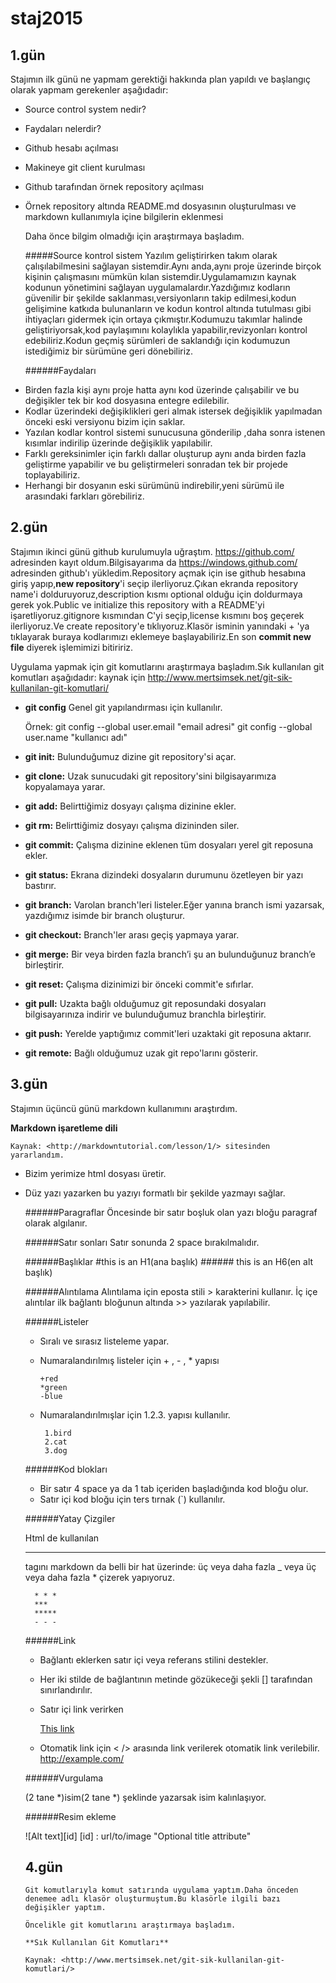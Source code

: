 # staj2015

## 1.gün
 
  Stajımın ilk günü ne yapmam gerektiği  hakkında plan yapıldı ve başlangıç olarak yapmam gerekenler aşağıdadır:
  
+ Source control system nedir?
+ Faydaları nelerdir?
+ Github hesabı açılması 
+ Makineye git client kurulması
+ Github tarafından örnek repository açılması
+ Örnek repository altında README.md dosyasının oluşturulması ve markdown kullanımıyla içine bilgilerin eklenmesi

   Daha önce bilgim olmadığı için araştırmaya başladım.
   
   #####Source kontrol sistem
    Yazılım geliştirirken takım olarak çalışılabilmesini sağlayan sistemdir.Aynı anda,aynı proje üzerinde birçok kişinin çalışmasını mümkün kılan sistemdir.Uygulamamızın kaynak kodunun yönetimini sağlayan uygulamalardır.Yazdığımız kodların güvenilir bir şekilde saklanması,versiyonların takip edilmesi,kodun gelişimine katkıda bulunanların ve kodun kontrol altında tutulması gibi ihtiyaçları gidermek için ortaya çıkmıştır.Kodumuzu takımlar halinde geliştiriyorsak,kod paylaşımını kolaylıkla yapabilir,revizyonları kontrol edebiliriz.Kodun geçmiş sürümleri de saklandığı için kodumuzun istediğimiz bir sürümüne geri dönebiliriz.
   
   ######Faydaları
 - Birden fazla kişi aynı proje hatta aynı kod üzerinde çalışabilir ve bu değişikler tek bir kod dosyasına entegre edilebilir.
 - Kodlar üzerindeki değişiklikleri geri almak istersek değişiklik yapılmadan önceki eski versiyonu bizim için saklar.
 - Yazılan kodlar kontrol sistemi sunucusuna gönderilip ,daha sonra istenen kısımlar indirilip üzerinde değişiklik yapılabilir.
 - Farklı gereksinimler için farklı dallar oluşturup aynı anda birden fazla geliştirme yapabilir ve bu geliştirmeleri sonradan tek bir projede toplayabiliriz.
 - Herhangi bir dosyanın eski sürümünü indirebilir,yeni sürümü ile arasındaki farkları görebiliriz.
 
## 2.gün  

  Stajımın ikinci günü github kurulumuyla uğraştım. <https://github.com/> adresinden kayıt oldum.Bilgisayarıma da <https://windows.github.com/> adresinden github'ı yükledim.Repository açmak için ise github hesabına giriş yapıp,**new repository**'i seçip ilerliyoruz.Çıkan ekranda repository name'i dolduruyoruz,description kısmı optional olduğu için doldurmaya gerek yok.Public ve initialize this repository with a README'yi işaretliyoruz.gitignore kısmından C'yi seçip,license kısmını boş geçerek ilerliyoruz.Ve create repository'e tıklıyoruz.Klasör isminin yanındaki + 'ya tıklayarak buraya kodlarımızı eklemeye başlayabiliriz.En son **commit new file** diyerek işlemimizi bitiririz.

   Uygulama yapmak için git komutlarını araştırmaya başladım.Sık kullanılan git komutları aşağıdadır: kaynak için <http://www.mertsimsek.net/git-sik-kullanilan-git-komutlari/>
   
  + **git config** Genel git yapılandırması için kullanılır.
   
     Örnek: git config --global user.email "email adresi"
            git config --global user.name "kullanıcı adı"

  + **git init:** Bulunduğumuz dizine git repository'si açar.
  + **git clone:** Uzak sunucudaki git repository'sini bilgisayarımıza kopyalamaya yarar.
  + **git add:** Belirttiğimiz dosyayı çalışma dizinine ekler.
  + **git rm:** Belirttiğimiz dosyayı çalışma dizininden siler.
  + **git commit:** Çalışma dizinine eklenen tüm dosyaları yerel git reposuna ekler.
  + **git status:** Ekrana dizindeki dosyaların durumunu özetleyen bir yazı bastırır.
  + **git branch:** Varolan branch'leri listeler.Eğer yanına branch ismi yazarsak, yazdığımız isimde bir branch oluşturur.
  + **git checkout:** Branch'ler arası geçiş yapmaya yarar.
  + **git merge:** Bir veya birden fazla branch’i şu an bulunduğunuz branch’e birleştirir.
  + **git reset:** Çalışma dizinimizi bir önceki commit'e sıfırlar.
  + **git pull:** Uzakta bağlı olduğumuz git reposundaki dosyaları bilgisayarınıza indirir ve bulunduğumuz branchla    birleştirir.
  + **git push:** Yerelde yaptığımız commit'leri uzaktaki git reposuna aktarır.
  + **git remote:** Bağlı olduğumuz uzak git repo'larını gösterir.

## 3.gün
  
  Stajımın üçüncü günü markdown kullanımını araştırdım.
  
 **Markdown işaretleme dili**
  
    Kaynak: <http://markdowntutorial.com/lesson/1/> sitesinden yararlandım.
    
  + Bizim yerimize html dosyası üretir.
  + Düz yazı yazarken bu yazıyı formatlı bir şekilde yazmayı sağlar.
  
    ######Paragraflar
      Öncesinde bir satır boşluk olan yazı bloğu paragraf olarak algılanır.

    ######Satır sonları
      Satır sonunda 2 space bırakılmalıdır.
      
    ######Başlıklar
         #this is an H1(ana başlık)
         ###### this is an H6(en alt başlık)
         
    ######Alıntılama
      Alıntılama için eposta stili > karakterini kullanır.
      İç içe alıntılar ilk bağlantı bloğunun altında >> yazılarak yapılabilir.
      
    ######Listeler
      - Sıralı ve sırasız listeleme yapar.
      - Numaralandırılmış listeler için + , - , * yapısı
      
            +red
            *green
            -blue
            
      - Numaralandırılmışlar için 1.2.3. yapısı kullanılır.
      
             1.bird
             2.cat
             3.dog
             
     ######Kod blokları
     
      - Bir satır 4 space ya da 1 tab içeriden başladığında kod bloğu olur.
      - Satır içi kod bloğu için ters tırnak (`) kullanılır.
      
     ######Yatay Çizgiler
     
       Html de kullanılan <hr></hr> tagını markdown da belli bir hat üzerinde:
      üç veya daha fazla _ veya üç veya daha fazla * çizerek yapıyoruz.
      
          * * *
          ***
          ***** 
          - - -
          
     ######Link
     
    - Bağlantı eklerken satır içi veya referans stilini destekler.
    - Her iki stilde de bağlantının metinde gözükeceği şekli [] tarafından sınırlandırılır.
    - Satır içi link verirken
    
       [This link](http://example.net/)
       
    - Otomatik link için < /> arasında link verilerek otomatik link verilebilir.
     <http://example.com/>
     
     ######Vurgulama
     
      (2 tane *)isim(2 tane *) şeklinde yazarsak isim kalınlaşıyor.
      
     ######Resim ekleme
     
       ![Alt text][id]
       [id] : url/to/image "Optional title attribute"
       
       ## 4.gün
        
        Git komutlarıyla komut satırında uygulama yaptım.Daha önceden denemee adlı klasör oluşturmuştum.Bu klasörle ilgili bazı değişikler yaptım.
        
        Öncelikle git komutlarını araştırmaya başladım.
        
        **Sık Kullanılan Git Komutları**
        
        Kaynak: <http://www.mertsimsek.net/git-sik-kullanilan-git-komutlari/>

            
        

     






